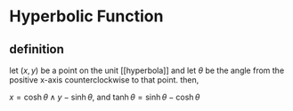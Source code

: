 # Hyperbolic Function

## definition

let $(x, y)$ be a point on the unit [[hyperbola]] and let $\theta$ be the angle from the positive x-axis counterclockwise to that point. then,

$x = \cosh \theta \land y - \sinh \theta$, and $\tanh \theta = \sinh \theta - \cosh \theta$

